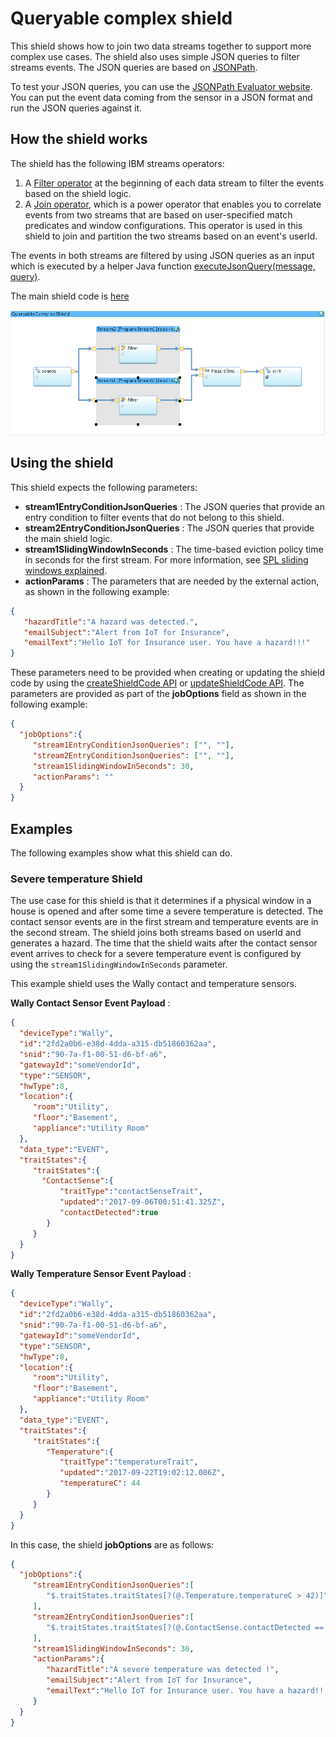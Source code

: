 # Queryable complex shield

This shield shows how to join two data streams together to support more complex use cases. The shield also uses simple JSON queries to filter streams events. The JSON queries are based on [JSONPath](https://github.com/json-path/JsonPath). 

To test your JSON queries, you can use the [JSONPath Evaluator website](http://jsonpath.herokuapp.com/). You can put the event data coming from the sensor in a JSON format and run the JSON queries against it.  

## How the shield works

The shield has the following IBM streams operators:

1. A [Filter operator](https://www.ibm.com/support/knowledgecenter/en/SSCRJU_4.2.1/com.ibm.streams.toolkits.doc/spldoc/dita/tk$spl/op$spl.relational$Filter.html) at the beginning of each data stream to filter the events based on the shield logic.
2. A [Join operator](https://www.ibm.com/support/knowledgecenter/en/SSCRJU_4.2.1/com.ibm.streams.toolkits.doc/spldoc/dita/tk$spl/op$spl.relational$Join.html), which is a power operator that enables you to correlate events from two streams that are based on user-specified match predicates and window configurations. This operator is used in this shield to join and partition the two streams based on an event's userId. 

The events in both streams are filtered by using JSON queries as an input which is executed by a helper Java function [executeJsonQuery(message, query)](./impl/java/src/com/ibm/iot4i/examples/ExecuteJsonQueryImpl.java).

The main shield code is [here](./com.ibm.iot4i.examples/QueryableComplexShield.spl)

![Queryable Complex Shield](./images/queryable-complex-shield.png)

## Using the shield

This shield expects the following parameters:

- **stream1EntryConditionJsonQueries** : The JSON queries that provide an entry condition to filter events that do not belong to this shield.
- **stream2EntryConditionJsonQueries** : The JSON queries that provide the main shield logic.
- **stream1SlidingWindowInSeconds** : The time-based eviction policy time in seconds for the first stream. For more information, see [SPL sliding windows explained](https://developer.ibm.com/streamsdev/2014/08/22/spl-sliding-windows-explained/).
- **actionParams** : The parameters that are needed by the external action, as shown in the following example:

```json
{
   "hazardTitle":"A hazard was detected.",
   "emailSubject":"Alert from IoT for Insurance",
   "emailText":"Hello IoT for Insurance user. You have a hazard!!!"
}

 ```


These parameters need to be provided when creating or updating the shield code by using the [createShieldCode API](https://ioti.us-south.containers.mybluemix.net/docs/#!/shield-codes/createShieldCode) or [updateShieldCode API](https://ioti.us-south.containers.mybluemix.net/docs/#!/shield-codes/updateShieldCode). The parameters are provided as part of the **jobOptions** field as shown in the following example:
 
 ```json
{
   "jobOptions":{
      "stream1EntryConditionJsonQueries": ["", ""],
      "stream2EntryConditionJsonQueries": ["", ""],
      "stream1SlidingWindowInSeconds": 30,
      "actionParams": ""
   }
}
 
 ```

## Examples

The following examples show what this shield can do. 

### Severe temperature Shield 

The use case for this shield is that it determines if a physical window in a house is opened and after some time a severe temperature is detected. The contact sensor events are in the first stream and temperature events are in the second stream. The shield joins both streams based on userId and generates a hazard. The time that the shield waits after the contact sensor event arrives to check for a severe temperature event is configured by using the `stream1SlidingWindowInSeconds` parameter.

This example shield uses the Wally contact and temperature sensors. 

**Wally Contact Sensor Event Payload** :

 ```json
{
   "deviceType":"Wally",
   "id":"2fd2a0b6-e38d-4dda-a315-db51860362aa",
   "snid":"90-7a-f1-00-51-d6-bf-a6",
   "gatewayId":"someVendorId",
   "type":"SENSOR",
   "hwType":8,
   "location":{
      "room":"Utility",
      "floor":"Basement",
      "appliance":"Utility Room"
   },
   "data_type":"EVENT",
   "traitStates":{
      "traitStates":{ 
        "ContactSense":{
            "traitType":"contactSenseTrait",
            "updated":"2017-09-06T00:51:41.325Z",
            "contactDetected":true
         }
      }
   }
}

```

**Wally Temperature Sensor Event Payload** :

 ```json
{
   "deviceType":"Wally",
   "id":"2fd2a0b6-e38d-4dda-a315-db51860362aa",
   "snid":"90-7a-f1-00-51-d6-bf-a6",
   "gatewayId":"someVendorId",
   "type":"SENSOR",
   "hwType":8,
   "location":{
      "room":"Utility",
      "floor":"Basement",
      "appliance":"Utility Room"
   },
   "data_type":"EVENT",
   "traitStates":{
      "traitStates":{
         "Temperature":{
            "traitType":"temperatureTrait",
            "updated":"2017-09-22T19:02:12.086Z",
            "temperatureC": 44
         }
      }
   }
}

```


In this case, the shield **jobOptions** are as follows:     

 ```json
{
   "jobOptions":{
      "stream1EntryConditionJsonQueries":[
         "$.traitStates.traitStates[?(@.Temperature.temperatureC > 42)]"
      ],
      "stream2EntryConditionJsonQueries":[
         "$.traitStates.traitStates[?(@.ContactSense.contactDetected == true )]"
      ],
      "stream1SlidingWindowInSeconds": 30,
      "actionParams":{
         "hazardTitle":"A severe temperature was detected !",
         "emailSubject":"Alert from IoT for Insurance",
         "emailText":"Hello IoT for Insurance user. You have a hazard!!!"
      }
   }
}

```
